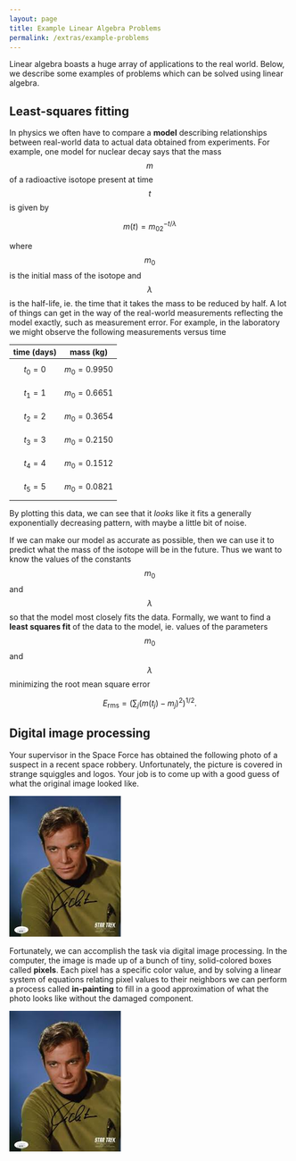 ```yaml
---
layout: page
title: Example Linear Algebra Problems
permalink: /extras/example-problems
---
```


Linear algebra boasts a huge array of applications to the real world.  Below, we describe some examples of problems which can be solved using linear algebra.

## Least-squares fitting
In physics we often have to compare a **model** describing relationships between real-world data to actual data obtained from experiments.
For example, one model for nuclear decay says that the mass $$m$$ of a radioactive isotope present at time $$t$$ is given by

$$m(t) = m_02^{-t/\lambda}$$

where $$m_0$$ is the initial mass of the isotope and $$\lambda$$ is the half-life, ie. the time that it takes the mass to be reduced by half.  A lot of things can get in the way of the real-world measurements reflecting the model exactly, such as measurement error.  For example, in the laboratory we might observe the following measurements versus time

|time (days)| mass (kg)|
| --------- | -------- |
|$$t_0 = 0$$|$$m_0 = 0.9950$$|
|$$t_1 = 1$$|$$m_0 = 0.6651$$|
|$$t_2 = 2$$|$$m_0 = 0.3654$$|
|$$t_3 = 3$$|$$m_0 = 0.2150$$|
|$$t_4 = 4$$|$$m_0 = 0.1512$$|
|$$t_5 = 5$$|$$m_0 = 0.0821$$|

By plotting this data, we can see that it *looks* like it fits a generally exponentially decreasing pattern, with maybe a little bit of noise.


If we can make our model as accurate as possible, then we can use it to predict what the mass of the isotope will be in the future.  Thus we want to know the values of the constants $$m_0$$ and $$\lambda$$ so that the model most closely fits the data.  Formally, we want to find a **least squares fit** of the data to the model, ie. values of the parameters $$m_0$$ and $$\lambda$$ minimizing the root mean square error

$$E_{\text{rms}} = \left(\sum_j (m(t_j)-m_j)^2\right)^{1/2}.$$

## Digital image processing

Your supervisor in the Space Force has obtained the following photo of a suspect in a recent space robbery.  Unfortunately, the picture is covered in strange squiggles and logos.  Your job is to come up with a good guess of what the original image looked like.

![image](/extras/img/kirk.jpeg "Damaged Photo")

Fortunately, we can accomplish the task via digital image processing.  In the computer, the image is made up of a bunch of tiny, solid-colored boxes called **pixels**.  Each pixel has a specific color value, and by solving a linear system of equations relating pixel values to their neighbors we can perform a process called **in-painting** to fill in a good approximation of what the photo looks like without the damaged component.

![image](/extras/img/kirk.jpeg "Fixed Photo")

